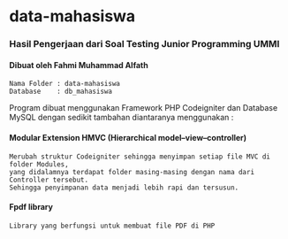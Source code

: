 # data-mahasiswa
### Hasil Pengerjaan dari Soal Testing Junior Programming UMMI

#### Dibuat oleh Fahmi Muhammad Alfath

	Nama Folder	: data-mahasiswa
	Database	: db_mahasiswa

Program dibuat menggunakan Framework PHP Codeigniter dan Database MySQL dengan sedikit tambahan diantaranya menggunakan :

#### Modular Extension HMVC (Hierarchical model–view–controller)

	Merubah struktur Codeigniter sehingga menyimpan setiap file MVC di folder Modules,
	yang didalamnya terdapat folder masing-masing dengan nama dari Controller tersebut.
	Sehingga penyimpanan data menjadi lebih rapi dan tersusun.
	
#### Fpdf library

	Library yang berfungsi untuk membuat file PDF di PHP

